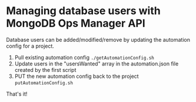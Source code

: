 # Managing database users with MongoDB Ops Manager API

Database users can be added/modified/remove by updating the automation config for a project.

1. Pull existing automation config <code>./getAutomationConfig.sh</code>
2. Update users in the "usersWanted" array in the automation.json file created by the first script</code>
3. PUT the new automation config back to the project <code>putAutomationConfig.sh</code>

That's it!